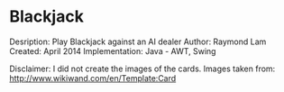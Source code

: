 # Blackjack

Desription: Play Blackjack against an AI dealer
Author: Raymond Lam
Created: April 2014
Implementation: Java - AWT, Swing

Disclaimer: I did not create the images of the cards. Images taken from: http://www.wikiwand.com/en/Template:Card
